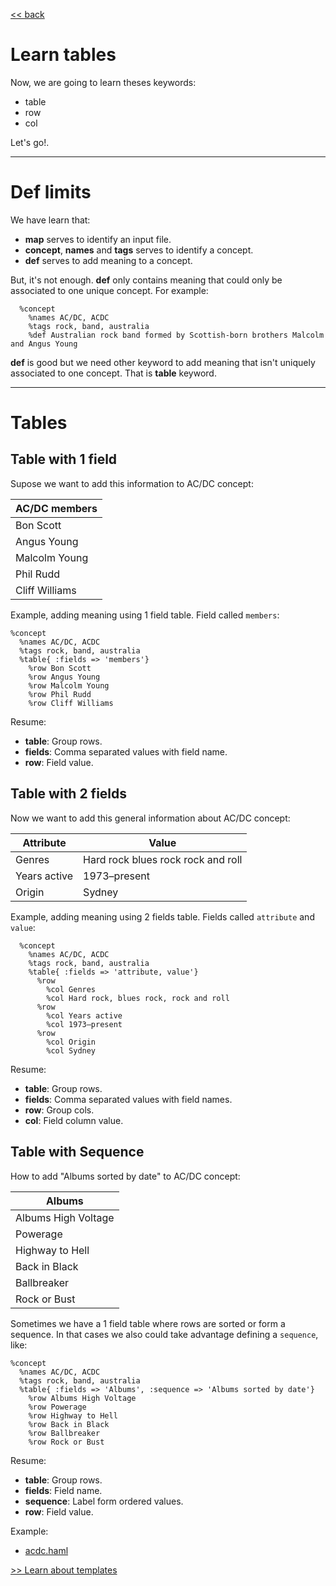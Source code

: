 
[<< back](files.md)

# Learn tables

Now, we are going to learn theses keywords:
* table
* row
* col

Let's go!.

---

# Def limits

We have learn that:
* **map** serves to identify an input file.
* **concept**, **names** and **tags** serves to identify a concept.
* **def** serves to add meaning to a concept.

But, it's not enough. **def** only contains meaning that could only be associated to one unique concept. For example:
```
  %concept
    %names AC/DC, ACDC
    %tags rock, band, australia
    %def Australian rock band formed by Scottish-born brothers Malcolm and Angus Young
```

**def** is good but we need other keyword to add meaning that isn't uniquely associated to one concept. That is **table** keyword.

---
# Tables

## Table with 1 field

Supose we want to add this information to AC/DC concept:

| AC/DC members  |
| -------------- |
| Bon Scott      |
| Angus Young    |
| Malcolm Young  |
| Phil Rudd      |
| Cliff Williams |

Example, adding meaning using 1 field table. Field called `members`:

```
%concept
  %names AC/DC, ACDC
  %tags rock, band, australia
  %table{ :fields => 'members'}
    %row Bon Scott
    %row Angus Young
    %row Malcolm Young
    %row Phil Rudd
    %row Cliff Williams
```

Resume:

* **table**: Group rows.
* **fields**: Comma separated values with field name.
* **row**: Field value.

## Table with 2 fields

Now we want to add this general information about AC/DC concept:

| Attribute    | Value |
| ------------ | ----- |
| Genres       | Hard rock blues rock rock and roll |
| Years active | 1973–present |
| Origin       | Sydney |

Example, adding meaning using 2 fields table. Fields called `attribute` and `value`:

```
  %concept
    %names AC/DC, ACDC
    %tags rock, band, australia
    %table{ :fields => 'attribute, value'}
      %row
        %col Genres
        %col Hard rock, blues rock, rock and roll
      %row
        %col Years active
        %col 1973–present
      %row
        %col Origin
        %col Sydney
```

Resume:

* **table**: Group rows.
* **fields**: Comma separated values with field names.
* **row**: Group cols.
* **col**: Field column value.

## Table with Sequence

How to add "Albums sorted by date" to AC/DC concept:

| Albums              |
| ------------------- |
| Albums High Voltage |
| Powerage |
| Highway to Hell |
| Back in Black |
| Ballbreaker |
| Rock or Bust |

Sometimes we have a 1 field table where rows are sorted or form a sequence. In that cases we also could take advantage defining a `sequence`, like:

```
%concept
  %names AC/DC, ACDC
  %tags rock, band, australia
  %table{ :fields => 'Albums', :sequence => 'Albums sorted by date'}
    %row Albums High Voltage
    %row Powerage
    %row Highway to Hell
    %row Back in Black
    %row Ballbreaker
    %row Rock or Bust
```

Resume:

* **table**: Group rows.
* **fields**: Field name.
* **sequence**: Label form ordered values.
* **row**: Field value.

Example:
* [acdc.haml](../examples/bands/acdc.haml)

[>> Learn about templates](templates.md)
